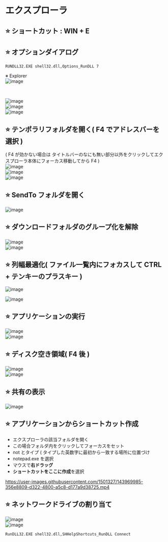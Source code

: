 # エクスプローラ

## ⭐ ショートカット : WIN + E

## ⭐ オプションダイアログ
```
RUNDLL32.EXE shell32.dll,Options_RunDLL 7
```
※ Explorer\
![image](https://github.com/winofsql/subject/assets/1501327/f1236dc1-f686-48ca-a668-8a852c8d84e8)

<br>

![image](https://github.com/winofsql/subject/assets/1501327/f06348a7-a646-4033-9390-c94a62bd7a3c)\
![image](https://github.com/winofsql/subject/assets/1501327/dfbc795f-5174-4532-9623-decc7aaeb8d9)\
![image](https://github.com/winofsql/subject/assets/1501327/9abe9b1e-eaf9-463d-9078-7f6959eb31ee)

## ⭐ テンポラリフォルダを開く( F4 でアドレスバーを選択 )
( F4 が効かない場合は タイトルバーのなにも無い部分以外をクリックしてエクスプローラ本体にフォーカス移動してから F4 )\
![image](https://github.com/winofsql/subject/assets/1501327/45b64b16-60b0-4e57-a954-a9d41836abd1)\
![image](https://github.com/winofsql/subject/assets/1501327/094cbdb7-810c-4305-b68d-19c73829383a)\
![image](https://github.com/winofsql/subject/assets/1501327/05477df8-f703-4005-9b40-d67778b40584)

## ⭐ SendTo フォルダを開く
![image](https://github.com/winofsql/subject/assets/1501327/94a37383-2062-493a-a14e-7df4371231f5)

## ⭐ ダウンロードフォルダのグループ化を解除
![image](https://github.com/winofsql/subject/assets/1501327/28ede7ae-331b-4df5-aa5a-9b181d8066f9)\
![image](https://github.com/winofsql/subject/assets/1501327/f85a9756-c496-4e82-ae11-302b14ab21a2)

## ⭐ 列幅最適化( ファイル一覧内にフォカスして CTRL + テンキーのプラスキー )

![image](https://github.com/winofsql/subject/assets/1501327/c9726856-e5fe-4738-9fe6-8626965fd2b8)

![image](https://github.com/winofsql/subject/assets/1501327/88392594-c649-48a1-b461-2a851f69a017)


## ⭐ アプリケーションの実行

![image](https://github.com/winofsql/subject/assets/1501327/640159e5-752a-4d7c-8ad9-2737d464c794)\
![image](https://github.com/winofsql/subject/assets/1501327/8bef56ee-8e07-4bfc-8b33-887caf558d8f)

## ⭐ ディスク空き領域( F4 後 )
![image](https://github.com/winofsql/subject/assets/1501327/ebdb2452-22e5-4cac-b98c-ab4f89115b25)\
![image](https://github.com/winofsql/subject/assets/1501327/e43c052c-ce9f-4043-88ab-246f62860a1e)

## ⭐ 共有の表示
![image](https://github.com/winofsql/subject/assets/1501327/e3363546-7b98-4bc9-b291-c179ef890010)

## ⭐ アプリケーションからショートカット作成
- エクスプローラの該当フォルダを開く
- この場合フォルダ内をクリックしてフォーカスをセット
- not とタイプ ( タイプした英数字に最初から一致する場所に位置づけ
- notepad.exe を選択
- マウスで**右ドラッグ**
- **ショートカットをここに作成**を選択

https://user-images.githubusercontent.com/1501327/143969985-356e8809-d322-4800-a5c8-d177a9d38725.mp4

## ⭐ ネットワークドライブの割り当て
![image](https://user-images.githubusercontent.com/1501327/145709610-9b2ca13c-c9b9-40ec-9f32-5aeee4f7958c.png)\
![image](https://user-images.githubusercontent.com/1501327/145709683-308d98be-e09d-4ef7-ada0-1814126d56a2.png)

```
RunDLL32.EXE shell32.dll,SHHelpShortcuts_RunDLL Connect
```
